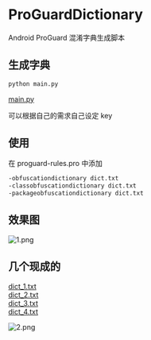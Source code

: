 # ProGuardDictionary  

Android ProGuard 混淆字典生成脚本

## 生成字典

```bash
python main.py
```

[main.py](https://github.com/wuxiaosu/ProGuardDictionary/blob/master/main.py)

可以根据自己的需求自己设定 key

## 使用  

在 proguard-rules.pro 中添加  

```bash
-obfuscationdictionary dict.txt
-classobfuscationdictionary dict.txt
-packageobfuscationdictionary dict.txt
```

## 效果图

![1.png](https://raw.githubusercontent.com/wuxiaosu/ProGuardDictionary/master/imgs/1.png)

## 几个现成的

[dict_1.txt](https://github.com/wuxiaosu/ProGuardDictionary/blob/master/dict_1.txt)  
[dict_2.txt](https://github.com/wuxiaosu/ProGuardDictionary/blob/master/dict_2.txt)  
[dict_3.txt](https://github.com/wuxiaosu/ProGuardDictionary/blob/master/dict_3.txt)  
[dict_4.txt](https://github.com/wuxiaosu/ProGuardDictionary/blob/master/dict_4.txt)  

![2.png](https://raw.githubusercontent.com/wuxiaosu/ProGuardDictionary/master/imgs/2.png)
